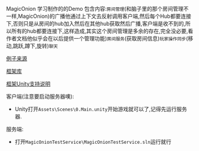 MagicOnion 学习制作的的Demo
包含内容:`房间管理`(和脑子里的那个房间管理不一样,MagicOnion)的广播他通过上下文去反射调用客户端,然后每个Hub都要连接下,否则只是从房间的hub加入然后在其他hub获取然后广播,客户端是收不到的,所以所有的hub都要连接下,这样造成,其实这个房间管理是多余的存在,完全没必要,看作者文档他似乎会在以后提供一个管理功能)`房间服务`(获取房间信息)`玩家操作同步`(移动,跳跃,蹲下,旋转)`聊天`


[例子来源](https://qiita.com/mitchydeath/items/cecf01493d1efeb4ae55)

[框架库](https://github.com/Cysharp/MagicOnion)

[框架Unity支持说明](https://github.com/cysharp/MagicOnion#unity-supports)



客户端(注意要启动服务器噢):
- Unity打开`Assets\Scenes\0.Main.unity`开始游戏就可以了,记得先运行服务器.

服务端:
- 打开`MagicOnionTestService\MagicOnionTestService.sln`运行就行
